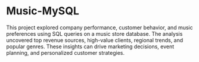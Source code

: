# Music-MySQL
This project explored company performance, customer behavior, and music preferences using SQL queries on a music store database. The analysis uncovered top revenue sources, high-value clients, regional trends, and popular genres. These insights can drive marketing decisions, event planning, and personalized customer strategies.
